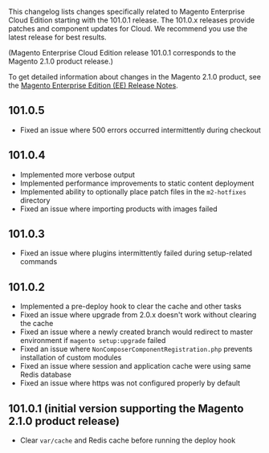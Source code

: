 This changelog lists changes specifically related to Magento Enterprise Cloud Edition starting with the 101.0.1 release. The 101.0.x releases provide patches and component updates for Cloud. We recommend you use the latest release for best results. 

(Magento Enterprise Cloud Edition release 101.0.1 corresponds to the Magento 2.1.0 product release.)

To get detailed information about changes in the Magento 2.1.0 product, see the [Magento Enterprise Edition (EE) Release Notes](http://devdocs.magento.com/guides/v2.1/release-notes/ReleaseNotes2.1.0EE.html).

## 101.0.5
* Fixed an issue where 500 errors occurred intermittently during checkout

## 101.0.4
*   Implemented more verbose output
*   Implemented performance improvements to static content deployment
*   Implemented ability to optionally place patch files in the `m2-hotfixes` directory
*   Fixed an issue where importing products with images failed

## 101.0.3
*   Fixed an issue where plugins intermittently failed during setup-related commands

## 101.0.2
*	Implemented a pre-deploy hook to clear the cache and other tasks
*	Fixed an issue where upgrade from 2.0.x doesn't work without clearing the cache
*	Fixed an issue where a newly created branch would redirect to master environment if `magento setup:upgrade` failed
*	Fixed an issue where `NonComposerComponentRegistration.php` prevents installation of custom modules
*	Fixed an issue where session and application cache were using same Redis database
*	Fixed an issue where https was not configured properly by default

## 101.0.1 (initial version supporting the Magento 2.1.0 product release)
*   Clear `var/cache` and Redis cache before running the deploy hook


